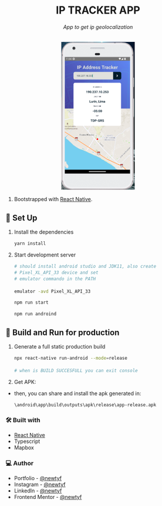 <h1 align="center">IP TRACKER APP</h1>
<h6 align="center">App to get ip geolocalization</h6>

<div align="center"><img src="src/assets/app-screenshot.png" alt="game-image" width="200" /></div>


1. Bootstrapped with [React Native](https://reactnative.dev/).

## 👾 Set Up

1. Install the dependencies

    ```sh
    yarn install
    ```

2. Start development server

    ```sh
    # should install android studio and JDK11, also create
    # Pixel_XL_API_33 device and set
    # emulator commando in the PATH

    emulator -avd Pixel_XL_API_33
    ```

    ```sh
    npm run start
    ```

    ```sh
    npm run androind
    ```

## 👾 Build and Run for production
1. Generate a full static production build

    ```sh
    npx react-native run-android --mode=release

    # when is BUILD SUCCESFULL you can exit console
    ```

2. Get APK:

  - then, you can share and install the apk generated in:
    ```
    \android\app\build\outputs\apk\release\app-release.apk
    ```


### 🛠 Built with

- [React Native](https://reactnative.dev/)
- Typescript
- Mapbox

### 💻 Author

- Portfolio - [@newtyf](https://newtyf.com)
- Instagram - [@newtyf](https://www.instagram.com/newt_yf/)
- LinkedIn - [@newtyf](https://www.linkedin.com/in/axel-mu%C3%B1oz/)
- Frontend Mentor - [@newtyf](https://www.frontendmentor.io/profile/TREz-bits)